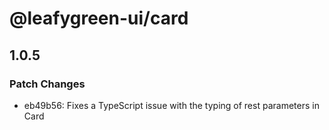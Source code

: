 # @leafygreen-ui/card

## 1.0.5

### Patch Changes

- eb49b56: Fixes a TypeScript issue with the typing of rest parameters in Card
